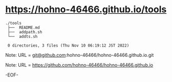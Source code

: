 # https://hohno-46466.github.io/tools

    ./tools
     ├──  README.md
     ├──  addpath.sh
     └──  addts.sh
     
     0 directories, 3 files (Thu Nov 10 06:19:12 JST 2022)

Note: URL = git@github.com:hohno-46466/hohno-46466.github.io.git

Note: URL = https://github.com/hohno-46466/hohno-46466.github.io

-EOF-
